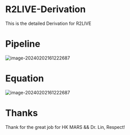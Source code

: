 # R2LIVE-Derivation
This is the detailed Derivation for R2LIVE


# Pipeline
![image-20240202161222687](https://ubuntu-desktop-pics.oss-cn-beijing.aliyuncs.com/image-20240202161222687.png)
# Equation
![image-20240202161222687](https://ubuntu-desktop-pics.oss-cn-beijing.aliyuncs.com/image-20240202161222687.png)

# Thanks
Thank for the great job for HK MARS && Dr. Lin,  Respect!
